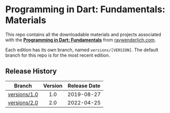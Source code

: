 # Programming in Dart: Fundamentals: Materials

This repo contains all the downloadable materials and projects associated with the **[Programming in Dart: Fundamentals](https://www.raywenderlich.com/29743583-programming-in-dart-fundamentals)** from [raywenderlich.com](https://www.raywenderlich.com).

Each edition has its own branch, named `versions/[VERSION]`. The default branch for this repo is for the most recent edition.

## Release History

| Branch                                                                                 | Version | Release Date |
| -------------------------------------------------------------------------------------- |:-------:|:------------:|
| [versions/1.0](https://github.com/raywenderlich/video-pd1-materials/tree/versions/1.0) | 1.0     | 2019-08-27   |
| [versions/2.0](https://github.com/raywenderlich/video-pd1-materials/tree/versions/2.0) | 2.0     | 2022-04-25   |
